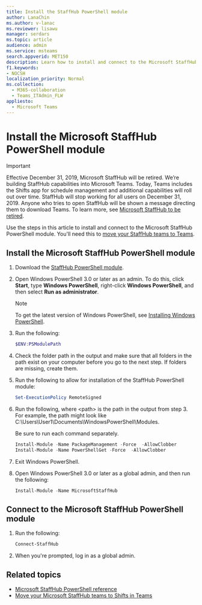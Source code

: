```yaml
---
title: Install the StaffHub PowerShell module
author: LanaChin
ms.author: v-lanac
ms.reviewer: lisawu
manager: serdars
ms.topic: article
audience: admin
ms.service: msteams
search.appverid: MET150
description: Learn how to install and connect to the Microsoft StaffHub PowerShell module.
f1.keywords:
- NOCSH
localization_priority: Normal
ms.collection: 
  - M365-collaboration
  - Teams_ITAdmin_FLW
appliesto: 
  - Microsoft Teams
---
```


# Install the Microsoft StaffHub PowerShell module

> [!IMPORTANT]
> Effective December 31, 2019, Microsoft StaffHub will be retired. We’re building StaffHub capabilities into Microsoft Teams. Today, Teams includes the Shifts app for schedule management and additional capabilities will roll out over time. StaffHub will stop working for all users on December 31, 2019. Anyone who tries to open StaffHub will be shown a message directing them to download Teams. To learn more, see [Microsoft StaffHub to be retired](microsoft-staffhub-to-be-retired.md).  

Use the steps in this article to install and connect to the Microsoft StaffHub PowerShell module. You'll need this to [move your StaffHub teams to Teams](move-staffhub-teams-to-shifts-in-teams.md).

## Install the Microsoft StaffHub PowerShell module

1. Download the [StaffHub PowerShell module](https://www.powershellgallery.com/packages/MicrosoftStaffHub).
2. Open Windows PowerShell 3.0 or later as an admin. To do this, click **Start**, type **Windows PowerShell**, right-click **Windows PowerShell**, and then select **Run as administrator**.
    > [!NOTE]
    > To get the latest version of Windows PowerShell, see [Installing Windows PowerShell](https://docs.microsoft.com/powershell/scripting/install/installing-windows-powershell).
3. Run the following:

    ```PowerShell
    $ENV:PSModulePath
    ```
4. Check the folder path in the output and make sure that all folders in the path exist on your computer before you go to the next step. If folders are missing, create them.
5. Run the following to allow for installation of the StaffHub PowerShell module:

    ```PowerShell
    Set-ExecutionPolicy RemoteSigned
    ```
6. Run the following, where &lt;path&gt; is the path in the output from step 3. For example, the path might look like C:\Users\User1\Documents\WindowsPowerShell\Modules.

    Be sure to run each command separately.

    ```PowerShell
    Install-Module -Name PackageManagement -Force  -AllowClobber
    Install-Module -Name PowerShellGet -Force  -AllowClobber
    ```
7. Exit Windows PowerShell.
8. Open Windows PowerShell 3.0 or later as a global admin, and then run the following:

    ```PowerShell
    Install-Module -Name MicrosoftStaffHub
    ```

## Connect to the Microsoft StaffHub PowerShell module

1. Run the following:

    ```PowerShell
    Connect-StaffHub
    ```

2. When you're prompted, log in as a global admin.

## Related topics

- [Microsoft StaffHub PowerShell reference](https://docs.microsoft.com/powershell/module/staffhub/?view=staffhub-ps)
- [Move your Microsoft StaffHub teams to Shifts in Teams](move-staffhub-teams-to-shifts-in-teams.md)
